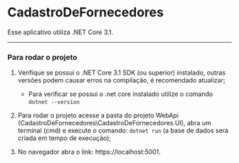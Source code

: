 # CadastroDeFornecedores

Esse aplicativo utiliza .NET Core 3.1.

---

### Para rodar o projeto

1. Verifique se possui o .NET Core 3.1 SDK (ou superior) instalado, outras versões podem causar erros na compilação, é recomendado atualizar;
    - Para verificar se possui o .net core instalado utilize o comando ```dotnet --version```

2. Para rodar o projeto acesse a pasta do projeto WebApi (CadastroDeFornecedores\CadastroDeFornecedores.UI), abra um terminal (cmd) e execute o comando: ```dotnet run``` (a base de dados será criada em tempo de execução);

3. No navegador abra o link: https://localhost:5001.

